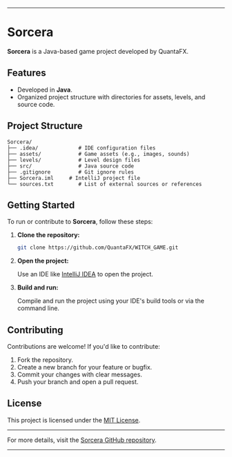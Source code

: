 
---

# Sorcera

**Sorcera** is a Java-based game project developed by QuantaFX.

## Features

* Developed in **Java**.
* Organized project structure with directories for assets, levels, and source code.

## Project Structure

```
Sorcera/
├── .idea/             # IDE configuration files
├── assets/            # Game assets (e.g., images, sounds)
├── levels/            # Level design files
├── src/               # Java source code
├── .gitignore         # Git ignore rules
├── Sorcera.iml     # IntelliJ project file
└── sources.txt        # List of external sources or references
```



## Getting Started

To run or contribute to **Sorcera**, follow these steps:

1. **Clone the repository:**

   ```bash
   git clone https://github.com/QuantaFX/WITCH_GAME.git
   ```



2. **Open the project:**

   Use an IDE like [IntelliJ IDEA](https://www.jetbrains.com/idea/) to open the project.

3. **Build and run:**

   Compile and run the project using your IDE's build tools or via the command line.

## Contributing

Contributions are welcome! If you'd like to contribute:

1. Fork the repository.
2. Create a new branch for your feature or bugfix.
3. Commit your changes with clear messages.
4. Push your branch and open a pull request.

## License

This project is licensed under the [MIT License](LICENSE).

---

For more details, visit the [Sorcera GitHub repository](https://github.com/QuantaFX/WITCH_GAME).

---
